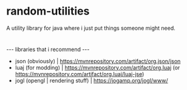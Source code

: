 # random-utilities
A utility library for java where i just put things someone might need.




#
--- libraries that i recommend ---
- json (obviously) | https://mvnrepository.com/artifact/org.json/json
- luaj (for modding) | https://mvnrepository.com/artifact/org.luaj (or https://mvnrepository.com/artifact/org.luaj/luaj-jse)
- jogl (opengl | rendering stuff) | https://jogamp.org/jogl/www/
